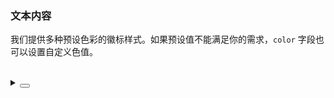 ### 文本内容

我们提供多种预设色彩的徽标样式。如果预设值不能满足你的需求，`color` 字段也可以设置自定义色值。

<div class="cell-demo vp-raw">
  <div>
    <yc-badge
      v-for="color in colors"
      :key="color"
      :color="color"
      :text="color"
      :style="{ marginRight: '24px' }" />
  </div>
  <br />
  <div>
    <yc-badge
      v-for="color in customColors"
      :key="color"
      :color="color"
      :text="color"
      :style="{ marginRight: '24px' }" />
  </div>
</div>

<script setup>
const colors = [
  'red',
  'orangered',
  'orange',
  'gold',
  'lime',
  'green',
  'cyan',
  'arcoblue',
  'purple',
  'pinkpurple',
  'magenta',
  'gray',
];

const customColors = [
  '#F53F3F',
  '#7816FF',
  '#00B42A',
  '#165DFF',
  '#FF7D00',
  '#EB0AA4',
  '#7BC616',
  '#86909C',
  '#B71DE8',
  '#0FC6C2',
  '#FFB400',
  '#168CFF',
  '#FF5722',
];
</script>

<details>
<summary>
 <button class="code-btn"  >
    <icon-code />
 </button>
</summary>

```vue
<template>
  <div>
    <yc-badge
      v-for="color in colors"
      :key="color"
      :color="color"
      :text="color"
      :style="{ marginRight: '24px' }" />
  </div>
  <br />
  <div>
    <yc-badge
      v-for="color in customColors"
      :key="color"
      :color="color"
      :text="color"
      :style="{ marginRight: '24px' }" />
  </div>
</template>

<script setup>
const color = [
  'red',
  'orangered',
  'orange',
  'gold',
  'lime',
  'green',
  'cyan',
  'arcoblue',
  'purple',
  'pinkpurple',
  'magenta',
  'gray',
];

const customColors = [
  '#F53F3F',
  '#7816FF',
  '#00B42A',
  '#165DFF',
  '#FF7D00',
  '#EB0AA4',
  '#7BC616',
  '#86909C',
  '#B71DE8',
  '#0FC6C2',
  '#FFB400',
  '#168CFF',
  '#FF5722',
];
</script>
```

</details>
